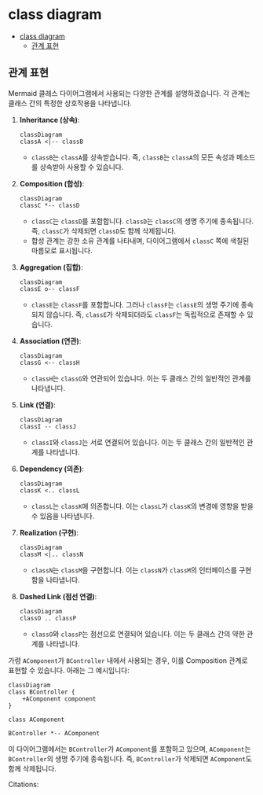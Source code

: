 # class diagram

- [class diagram](#class-diagram)
    - [관계 표현](#관계-표현)

## 관계 표현

Mermaid 클래스 다이어그램에서 사용되는 다양한 관계를 설명하겠습니다. 각 관계는 클래스 간의 특정한 상호작용을 나타냅니다.

1. **Inheritance (상속)**:

    ```mermaid
    classDiagram
    classA <|-- classB
    ```

    - `classB`는 `classA`를 상속받습니다. 즉, `classB`는 `classA`의 모든 속성과 메소드를 상속받아 사용할 수 있습니다.

2. **Composition (합성)**:

    ```mermaid
    classDiagram
    classC *-- classD
    ```

    - `classC`는 `classD`를 포함합니다. `classD`는 `classC`의 생명 주기에 종속됩니다. 즉, `classC`가 삭제되면 `classD`도 함께 삭제됩니다.
    - 합성 관계는 강한 소유 관계를 나타내며, 다이어그램에서 `classC` 쪽에 색칠된 마름모로 표시됩니다.

3. **Aggregation (집합)**:

    ```mermaid
    classDiagram
    classE o-- classF
    ```

    - `classE`는 `classF`를 포함합니다. 그러나 `classF`는 `classE`의 생명 주기에 종속되지 않습니다. 즉, `classE`가 삭제되더라도 `classF`는 독립적으로 존재할 수 있습니다.

4. **Association (연관)**:

    ```mermaid
    classDiagram
    classG <-- classH
    ```

    - `classH`는 `classG`와 연관되어 있습니다. 이는 두 클래스 간의 일반적인 관계를 나타냅니다.

5. **Link (연결)**:

    ```mermaid
    classDiagram
    classI -- classJ
    ```

    - `classI`와 `classJ`는 서로 연결되어 있습니다. 이는 두 클래스 간의 일반적인 관계를 나타냅니다.

6. **Dependency (의존)**:

    ```mermaid
    classDiagram
    classK <.. classL
    ```

    - `classL`는 `classK`에 의존합니다. 이는 `classL`가 `classK`의 변경에 영향을 받을 수 있음을 나타냅니다.

7. **Realization (구현)**:

    ```mermaid
    classDiagram
    classM <|.. classN
    ```

    - `classN`는 `classM`을 구현합니다. 이는 `classN`가 `classM`의 인터페이스를 구현함을 나타냅니다.

8. **Dashed Link (점선 연결)**:

    ```mermaid
    classDiagram
    classO .. classP
    ```

    - `classO`와 `classP`는 점선으로 연결되어 있습니다. 이는 두 클래스 간의 약한 관계를 나타냅니다.

가령 `AComponent`가 `BController` 내에서 사용되는 경우, 이를 Composition 관계로 표현할 수 있습니다. 아래는 그 예시입니다:

```mermaid
classDiagram
class BController {
    +AComponent component
}

class AComponent

BController *-- AComponent
```

이 다이어그램에서는 `BController`가 `AComponent`를 포함하고 있으며, `AComponent`는 `BController`의 생명 주기에 종속됩니다. 즉, `BController`가 삭제되면 `AComponent`도 함께 삭제됩니다.

Citations:
